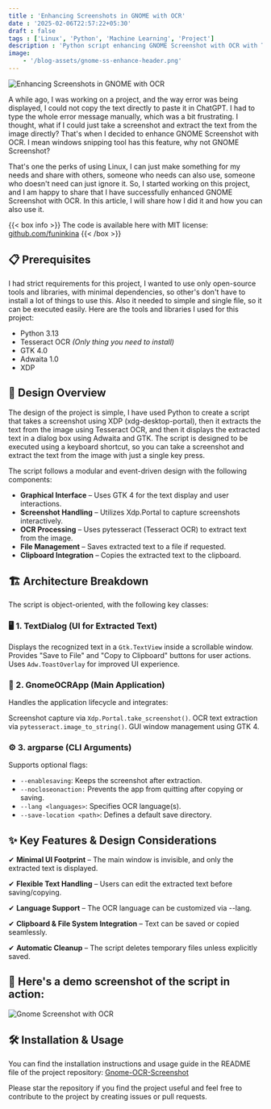 ```yaml
---
title : 'Enhancing Screenshots in GNOME with OCR'
date : '2025-02-06T22:57:22+05:30'
draft : false
tags : ['Linux', 'Python', 'Machine Learning', 'Project']
description : 'Python script enhancing GNOME Screenshot with OCR with Tesseract'
image:
    - '/blog-assets/gnome-ss-enhance-header.png'
---
```


![Enhancing Screenshots in GNOME with OCR](/blog-assets/gnome-ss-enhance-header.png)

A while ago, I was working on a project, and the way error was being displayed, I could not copy the text directly to paste it in ChatGPT. I had to type the whole error message manually, which was a bit frustrating. I thought, what if I could just take a screenshot and extract the text from the image directly? That's when I decided to enhance GNOME Screenshot with OCR. I mean windows snipping tool has this feature, why not GNOME Screenshot?

That's one the perks of using Linux, I can just make something for my needs and share with others, someone who needs can also use, someone who doesn't need can just ignore it. So, I started working on this project, and I am happy to share that I have successfully enhanced GNOME Screenshot with OCR. In this article, I will share how I did it and how you can also use it.

{{< box info >}}
The code is available here with MIT license: [github.com/funinkina](https://github.com/funinkina/Gnome-OCR-Screenshot/)
{{< /box >}}

## 📋 Prerequisites
I had strict requirements for this project, I wanted to use only open-source tools and libraries, with minimal dependencies, so other's don't have to install a lot of things to use this. Also it needed to simple and single file, so it can be executed easily. Here are the tools and libraries I used for this project:
- Python 3.13
- Tesseract OCR *(Only thing you need to install)*
- GTK 4.0
- Adwaita 1.0
- XDP 

## 🎨 Design Overview
The design of the project is simple, I have used Python to create a script that takes a screenshot using XDP (xdg-desktop-portal), then it extracts the text from the image using Tesseract OCR, and then it displays the extracted text in a dialog box using Adwaita and GTK. The script is designed to be executed using a keyboard shortcut, so you can take a screenshot and extract the text from the image with just a single key press.

The script follows a modular and event-driven design with the following components:

- **Graphical Interface** – Uses GTK 4 for the text display and user interactions.
- **Screenshot Handling** – Utilizes Xdp.Portal to capture screenshots interactively.
- **OCR Processing** – Uses pytesseract (Tesseract OCR) to extract text from the image.
- **File Management** – Saves extracted text to a file if requested.
- **Clipboard Integration** – Copies the extracted text to the clipboard.

## 🏗️ Architecture Breakdown

The script is object-oriented, with the following key classes:
### 🖥️ 1. TextDialog (UI for Extracted Text)

Displays the recognized text in a `Gtk.TextView` inside a scrollable window.
Provides "Save to File" and "Copy to Clipboard" buttons for user actions.
Uses `Adw.ToastOverlay` for improved UI experience.

### 🚀 2. GnomeOCRApp (Main Application)

Handles the application lifecycle and integrates:

Screenshot capture via `Xdp.Portal.take_screenshot()`.
OCR text extraction via `pytesseract.image_to_string()`.
GUI window management using GTK 4.

### ⚙️ 3. argparse (CLI Arguments)

Supports optional flags:

- `--enablesaving`: Keeps the screenshot after extraction.
- `--nocloseonaction:` Prevents the app from quitting after copying or saving.
- `--lang <languages>`: Specifies OCR language(s).
- `--save-location <path>`: Defines a default save directory.

## ✨ Key Features & Design Considerations

✔ **Minimal UI Footprint** – The main window is invisible, and only the extracted text is displayed.

✔ **Flexible Text Handling** – Users can edit the extracted text before saving/copying.

✔ **Language Support** – The OCR language can be customized via --lang.

✔ **Clipboard & File System Integration** – Text can be saved or copied seamlessly.

✔ **Automatic Cleanup** – The script deletes temporary files unless explicitly saved.

## 🌟 Here's a demo screenshot of the script in action:
![Gnome Screenshot with OCR](/blog-assets/gnome-ss-demo.png)

## 🛠️ Installation & Usage
You can find the installation instructions and usage guide in the README file of the project repository: [Gnome-OCR-Screenshot](https://github.com/funinkina/Gnome-OCR-Screenshot)

Please star the repository if you find the project useful and feel free to contribute to the project by creating issues or pull requests.